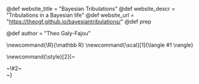 <!-----------------------------------------------------
Add here global page variables to use throughout your
website.
The website_* must be defined for the RSS to work
------------------------------------------------------->
@def website_title = "Bayesian Tribulations"
@def website_descr = "Tribulations in a Bayesian life"
@def website_url   = "https://theogf.github.io/bayesiantribulations/"
@def prep

@def author = "Theo Galy-Fajou"

<!-----------------------------------------------------
Add here global latex commands to use throughout your
pages. It can be math commands but does not need to be.
For instance:
* \newcommand{\phrase}{This is a long phrase to copy.}
------------------------------------------------------->
\newcommand{\R}{\mathbb R}
\newcommand{\scal}[1]{\langle #1 \rangle}


<!-- Put a box around something and pass some css styling to the box
(useful for images for instance) e.g. :
\style{width:80%;}{![](path/to/img.png)} -->
\newcommand{\style}[2]{~~~<div style="!#1;margin-left:auto;margin-right:auto;">~~~!#2~~~</div>~~~}
